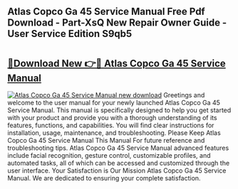 ## Atlas Copco Ga 45 Service Manual Free Pdf Download - Part-XsQ New Repair Owner Guide - User Service Edition S9qb5

# <h2><a href="http://bc382.oget.top/?id=Atlas+Copco+Ga+45+Service+Manual">🔗Download New 👉🔴 Atlas Copco Ga 45 Service Manual</a></h2>

[![Atlas Copco Ga 45 Service Manual new download](https://i.imgur.com/5g1atiW.png)](http://bc382.oget.top/?id=Atlas+Copco+Ga+45+Service+Manual)
Greetings and welcome to the user manual for your newly launched Atlas Copco Ga 45 Service Manual. This manual is specifically designed to help you get started with your product and provide you with a thorough understanding of its features, functions, and capabilities. You will find clear instructions for installation, usage, maintenance, and troubleshooting. Please Keep Atlas Copco Ga 45 Service Manual This Manual For future reference and troubleshooting tips. Atlas Copco Ga 45 Service Manual advanced features include facial recognition, gesture control, customizable profiles, and automated tasks, all of which can be accessed and customized through the user interface. Your Satisfaction is Our Mission Atlas Copco Ga 45 Service Manual. We are dedicated to ensuring your complete satisfaction.
